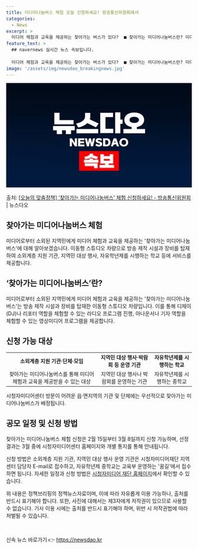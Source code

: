 ```yaml
---
title: 미디어나눔버스 체험 오늘 신청하세요! 방송통신위원회에서
categories:
  - News
excerpt: >
  미디어 체험과 교육을 제공하는 찾아가는 버스가 있다?  ■ 찾아가는 미디어나눔버스란? 미디어로부터 소외된 지…
feature_text: >
  ## navernews 실시간 뉴스 속보입니다.

  미디어 체험과 교육을 제공하는 찾아가는 버스가 있다?  ■ 찾아가는 미디어나눔버스란? 미디어로부터 소외된 지…
image: '/assets/img/newsdao_breakingnews.jpg'
---
```


![뉴스다오 속보](/assets/img/newsdao_breakingnews.jpg)

<p>출처: <a href="https://newsdao.kr/3212" rel="dofollow">[오늘의 맞춤정책] ‘찾아가는 미디어나눔버스’ 체험 신청하세요! - 방송통신위원회</a> | 뉴스다오</p>

<h2>찾아가는 미디어나눔버스 체험</h2>

<p data-ke-size="size16">미디어로부터 소외된 지역민에게 미디어 체험과 교육을 제공하는 '찾아가는 미디어나눔버스'에 대해 알아보겠습니다. 이동형 스튜디오 차량으로 방송 제작 시설과 장비를 탑재하여 소외계층 지원 기관, 지역민 대상 행사, 자유학년제를 시행하는 학교 등에 서비스를 제공합니다.</p>

<h2 data-ke-size="size26">‘찾아가는 미디어나눔버스’란?</h2>

<p data-ke-size="size16">미디어로부터 소외된 지역민에게 미디어 체험과 교육을 제공하는 '찾아가는 미디어나눔버스'는 방송 제작 시설과 장비를 탑재한 이동형 스튜디오 차량입니다. 이를 통해 디제이(DJ)나 리포터 역할을 체험할 수 있는 라디오 프로그램 진행, 아나운서나 기자 역할을 체험할 수 있는 영상미디어 프로그램을 제공합니다.</p>

<h2 data-ke-size="size26">신청 가능 대상</h2>

<table>
	<tr>
		<td style="text-align: center; height: 17px;"><b>소외계층 지원 기관·단체·모임</b></td>
		<td style="text-align: center; height: 17px;"><b>지역민 대상 행사·박람회 등 운영 기관</b></td>
		<td style="text-align: center; height: 17px;"><b>자유학년제를 시행하는 학교</b></td>
	</tr>
	<tr>
		<td style="text-align: center; height: 17px;">찾아가는 미디어나눔버스를 통해 미디어 체험과 교육을 제공받을 수 있는 대상</td>
		<td style="text-align: center; height: 17px;">지역민 대상 행사나 박람회를 운영하는 기관</td>
		<td style="text-align: center; height: 17px;">자유학년제를 시행하는 중학교</td>
	</tr>
</table>

<p data-ke-size="size16">시청자미디어센터 방문이 어려운 읍·면지역의 기관 및 단체에는 우선적으로 찾아가는 미디어나눔버스가 배정됩니다.</p>

<h2 data-ke-size="size26">공모 일정 및 신청 방법</h2>

<p data-ke-size="size16">찾아가는 미디어나눔버스 체험 신청은 2월 15일부터 3월 8일까지 신청 가능하며, 선정 결과는 3월 중에 시청자미디어센터 홈페이지와 개별 통지를 통해 안내됩니다.</p>
<p data-ke-size="size16">신청 방법은 소외계층 지원 기관, 지역민 대상 행사 운영 기관은 시청자미디어재단 지역 센터 담당자 E-mail로 접수하고, 자유학년제 중학교는 교육부 운영하는 '꿈길'에서 접수하면 됩니다. 자세한 일정과 신청 방법은 <a href="https://newsdao.kr/3212">시청자미디어 재단 홈페이지</a>에서 확인할 수 있습니다.</p>

<p data-ke-size="size16">위 내용은 정책브리핑의 정책뉴스자료이며, 이에 따라 자유롭게 이용 가능하나, 출처를 반드시 표기해야 합니다. 또한, 사진에 대해서는 제3자에게 저작권이 있으므로 사용할 수 없습니다. 기사 이용 시에는 출처를 반드시 표기해야 하며, 위반 시 저작권법에 따라 처벌될 수 있습니다. </p>
<p data-ke-size="size16">&nbsp;</p> 

신속 뉴스 바로가기 👉 <a href="https://newsdao.kr" rel="dofollow">https://newsdao.kr</a>


